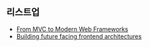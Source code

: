 ## 리스트업

- [From MVC to Modern Web Frameworks](https://github.com/taeyoungs/Goals/tree/main/architecture/From_MVC_to_Modern_Web_Frameworks)
- [Building future facing frontend architectures](https://github.com/taeyoungs/Goals/blob/main/architecture/Building_future_facing_frontend_architectures.md)
